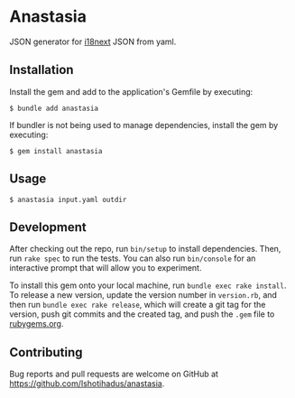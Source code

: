 # Anastasia

JSON generator for [i18next](https://www.i18next.com/) JSON from yaml.

## Installation

Install the gem and add to the application's Gemfile by executing:

    $ bundle add anastasia

If bundler is not being used to manage dependencies, install the gem by executing:

    $ gem install anastasia

## Usage

```shell
$ anastasia input.yaml outdir
```

## Development

After checking out the repo, run `bin/setup` to install dependencies. Then, run `rake spec` to run the tests. You can also run `bin/console` for an interactive prompt that will allow you to experiment.

To install this gem onto your local machine, run `bundle exec rake install`. To release a new version, update the version number in `version.rb`, and then run `bundle exec rake release`, which will create a git tag for the version, push git commits and the created tag, and push the `.gem` file to [rubygems.org](https://rubygems.org).

## Contributing

Bug reports and pull requests are welcome on GitHub at https://github.com/Ishotihadus/anastasia.
